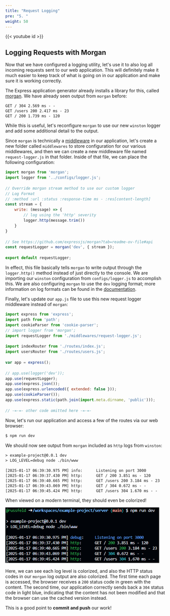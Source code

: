 ```yaml
---
title: "Request Logging"
pre: "5. "
weight: 50
---
```


{{< youtube id >}}

## Logging Requests with Morgan

Now that we have configured a logging utility, let's use it to also log all incoming requests sent to our web application. This will definitely make it much easier to keep track of what is going on in our application and make sure it is working correctly.

The Express application generator already installs a library for this, called [morgan](https://www.npmjs.com/package/morgan). We have already seen output from `morgan` before:

``` {title="output"}
GET / 304 2.569 ms - -
GET /users 200 2.417 ms - 23
GET / 200 1.739 ms - 120
```

While this is useful, let's reconfigure `morgan` to use our new `winston` logger and add some additional detail to the output. 

Since `morgan` is technically a [middleware](https://expressjs.com/en/guide/using-middleware.html) in our application, let's create a new folder called `middlewares` to store configuration for our various middlewares, and then we can create a new middleware file named `request-logger.js` in that folder. Inside of that file, we can place the following configuration:

```js {title="middlewares/request-logger.js"}
import morgan from 'morgan';
import logger from '../configs/logger.js';

// Override morgan stream method to use our custom logger
// Log Format
// :method :url :status :response-time ms - :res[content-length]
const stream = {
    write: (message) => {
        // log using the 'http' severity
        logger.http(message.trim())
    }
}

// See https://github.com/expressjs/morgan?tab=readme-ov-file#api
const requestLogger = morgan('dev', { stream });

export default requestLogger;
```

In effect, this file basically tells `morgan` to write output through the `logger.http()` method instead of just directly to the console. We are importing our `winston` configuration from `configs/logger.js` to accomplish this. We are also configuring `morgan` to use the `dev` logging format; more information on log formats can be found in the [documentation](https://www.npmjs.com/package/morgan).

Finally, let's update our `app.js` file to use this new request logger middleware instead of `morgan`:

```js {title="app.js", hl_lines="4-5 12-13"}
import express from 'express';
import path from 'path';
import cookieParser from 'cookie-parser';
// import logger from 'morgan';
import requestLogger from './middlewares/request-logger.js';

import indexRouter from './routes/index.js';
import usersRouter from './routes/users.js';

var app = express();

// app.use(logger('dev'));
app.use(requestLogger);
app.use(express.json());
app.use(express.urlencoded({ extended: false }));
app.use(cookieParser());
app.use(express.static(path.join(import.meta.dirname, 'public')));

// -=-=- other code omitted here -=-=-
```

Now, let's run our application and access a few of the routes via our web browser:

```bash {title="terminal"}
$ npm run dev
```

We should now see output from `morgan` included as `http` logs from `winston`:

``` {title="output"}
> example-project@0.0.1 dev
> LOG_LEVEL=debug node ./bin/www

[2025-01-17 06:39:30.975 PM] info:      Listening on port 3000
[2025-01-17 06:39:37.430 PM] http:      GET / 200 3.851 ms - 120
[2025-01-17 06:39:40.665 PM] http:      GET /users 200 3.184 ms - 23
[2025-01-17 06:39:43.069 PM] http:      GET / 304 0.672 ms - -
[2025-01-17 06:39:45.424 PM] http:      GET /users 304 1.670 ms - -
```

When viewed on a modern terminal, they should even be colorized!

![Request Logging](images/examples/01/request_1.png)

Here, we can see each log level is colorized, and also the HTTP status codes in our `morgan` log output are also colorized. The first time each page is accessed, the browser receives a `200` status code in green with the content. The second time, our application correctly sends back a `304` status code in light blue, indicating that the content has not been modified and that the browser can use the cached version instead. 

This is a good point to **commit and push** our work!